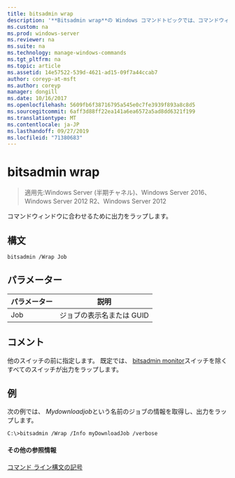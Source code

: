 ```yaml
---
title: bitsadmin wrap
description: '**Bitsadmin wrap**の Windows コマンドトピックでは、コマンドウィンドウの右端から次の行まで拡張する出力テキストの行をラップします。'
ms.custom: na
ms.prod: windows-server
ms.reviewer: na
ms.suite: na
ms.technology: manage-windows-commands
ms.tgt_pltfrm: na
ms.topic: article
ms.assetid: 14e57522-539d-4621-ad15-09f7a44ccab7
author: coreyp-at-msft
ms.author: coreyp
manager: dongill
ms.date: 10/16/2017
ms.openlocfilehash: 5609fb6f38716795a545e0c7fe3939f893a8c8d5
ms.sourcegitcommit: 6aff3d88ff22ea141a6ea6572a5ad8dd6321f199
ms.translationtype: MT
ms.contentlocale: ja-JP
ms.lasthandoff: 09/27/2019
ms.locfileid: "71380683"
---
```

# <a name="bitsadmin-wrap"></a>bitsadmin wrap

>適用先:Windows Server (半期チャネル)、Windows Server 2016、Windows Server 2012 R2、Windows Server 2012

コマンドウィンドウに合わせるために出力をラップします。

## <a name="syntax"></a>構文

```
bitsadmin /Wrap Job
```

## <a name="parameters"></a>パラメーター

|パラメーター|説明|
|-------|--------|
|Job|ジョブの表示名または GUID|

## <a name="remarks"></a>コメント

他のスイッチの前に指定します。 既定では、 [bitsadmin monitor](bitsadmin-monitor.md)スイッチを除くすべてのスイッチが出力をラップします。

## <a name="BKMK_examples"></a>例

次の例では、 *Mydownloadjob*という名前のジョブの情報を取得し、出力をラップします。

```
C:\>bitsadmin /Wrap /Info myDownloadJob /verbose
```

#### <a name="additional-references"></a>その他の参照情報

[コマンド ライン構文の記号](command-line-syntax-key.md)
